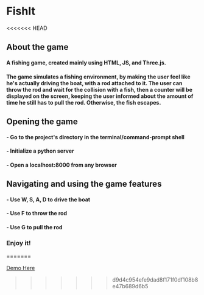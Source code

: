 # FishIt
<<<<<<< HEAD
## About the game

#### A fishing game, created mainly using HTML, JS, and Three.js.
#### The game simulates a fishing environment, by making the user feel like he's actually driving the boat, with a rod attached to it. The user can throw the rod and wait for the collision with a fish, then a counter will be displayed on the screen, keeping the user informed about the amount of time he still has to pull the rod. Otherwise, the fish escapes.

## Opening the game
#### - Go to the project's directory in the terminal/command-prompt shell
#### - Initialize a python server
#### - Open a localhost:8000 from any browser

## Navigating and using the game features
#### - Use W, S, A, D to drive the boat
#### - Use F to throw the rod
#### - Use G to pull the rod

### Enjoy it!
=======

[Demo Here](https://sad-boyd-68f820.netlify.com/)
>>>>>>> d9d4c954efe9dad8f171f0df108b8e47b689d6b5

